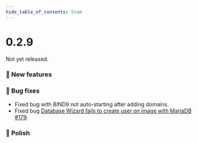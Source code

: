 ```yaml
--- 
hide_table_of_contents: true
---
```


# 0.2.9

Not yet released.

### 🚀 New features

### 🐛 Bug fixes
- Fixed bug with BIND9 not auto-starting after adding domains.
- Fixed bug [Database Wizard fails to create user on image with MariaDB #179](https://github.com/stefanpejcic/OpenPanel/issues/179).

### 💅 Polish

